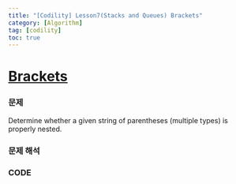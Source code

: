 ```yaml
---
title: "[Codility] Lesson7(Stacks and Queues) Brackets"
category: [Algorithm]
tag: [codility]
toc: true
---
```


# [Brackets](https://app.codility.com/programmers/lessons/7-stacks_and_queues/brackets/)

### 문제

Determine whether a given string of parentheses (multiple types) is properly nested.

### 문제 해석

### CODE
